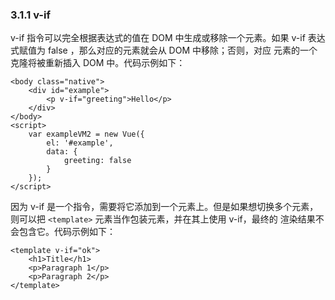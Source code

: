 ### 3.1.1 v-if

v-if 指令可以完全根据表达式的值在 DOM 中生成或移除一个元素。如果 v-if 表达式赋值为 false ，那么对应的元素就会从 DOM 中移除；否则，对应
元素的一个<red>克隆</red>将被重新插入 DOM 中。代码示例如下：

    <body class="native">
        <div id="example">
            <p v-if="greeting">Hello</p>
        </div>
    </body>
    <script>
        var exampleVM2 = new Vue({
            el: '#example',
            data: {
                greeting: false
            }
        });
    </script>

因为 v-if 是一个指令，需要将它添加到一个元素上。但是如果想切换多个元素，则可以把 `<template>` 元素当作包装元素，并在其上使用 v-if，<red>最终的
渲染结果不会包含它</red>。代码示例如下：

    <template v-if="ok">
        <h1>Title</h1>
        <p>Paragraph 1</p>
        <p>Paragraph 2</p>
    </template>
